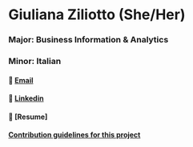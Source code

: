 # Giuliana Ziliotto (She/Her)
### Major: Business Information & Analytics
### Minor: Italian
#### :e-mail: [Email](gziliot@gmail.com)      
#### :link: [Linkedin](https://www.linkedin.com/in/giulianaziliotto/)
#### :bust_in_silhouette: [Resume]
#### [Contribution guidelines for this project](GlobalExperience/README.md)

